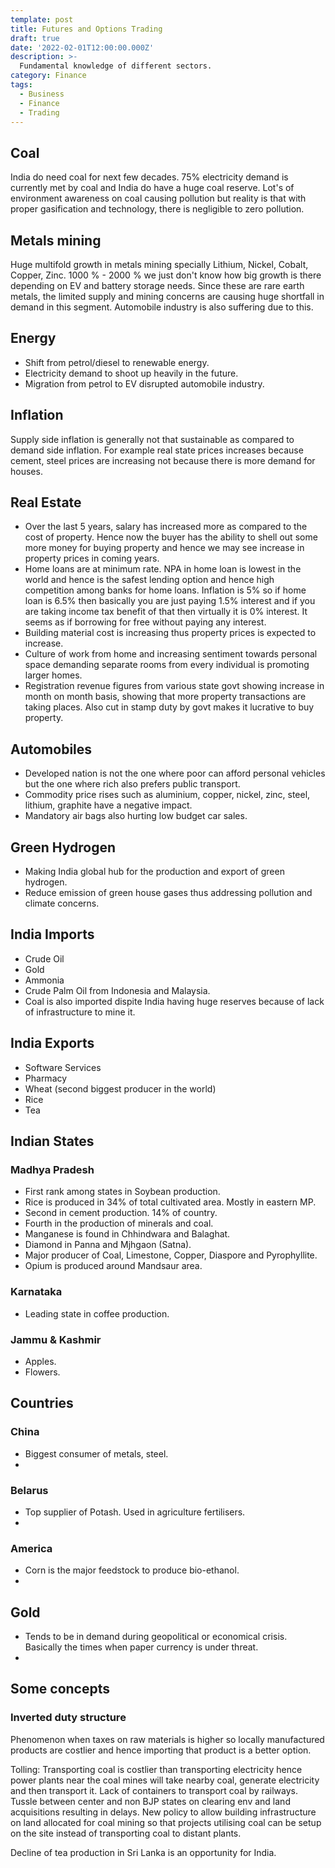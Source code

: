 ```yaml
---
template: post
title: Futures and Options Trading
draft: true
date: '2022-02-01T12:00:00.000Z'
description: >-
  Fundamental knowledge of different sectors.
category: Finance
tags:
  - Business
  - Finance
  - Trading
---
```


## Coal

India do need coal for next few decades. 75% electricity demand is currently met by coal and India do have a huge coal reserve.
Lot's of environment awareness on coal causing pollution but reality is that with proper gasification and technology, there is negligible to zero pollution.

## Metals mining

Huge multifold growth in metals mining specially Lithium, Nickel, Cobalt, Copper, Zinc. 1000 % - 2000 % we just don't know how big growth is there depending on EV and battery storage needs. Since these are rare earth metals, the limited supply and mining concerns are causing huge shortfall in demand in this segment. Automobile industry is also suffering due to this.

## Energy

- Shift from petrol/diesel to renewable energy.
- Electricity demand to shoot up heavily in the future.
- Migration from petrol to EV disrupted automobile industry.

## Inflation

Supply side inflation is generally not that sustainable as compared to demand side inflation.
For example real state prices increases because cement, steel prices are increasing not because there is more demand for houses.

## Real Estate

- Over the last 5 years, salary has increased more as compared to the cost of property. Hence now the buyer has the ability to shell out some more money for buying property and hence we may see increase in property prices in coming years.
- Home loans are at minimum rate. NPA in home loan is lowest in the world and hence is the safest lending option and hence high competition among banks for home loans. Inflation is 5% so if home loan is 6.5% then basically you are just paying 1.5% interest and if you are taking income tax benefit of that then virtually it is 0% interest. It seems as if borrowing for free without paying any interest.
- Building material cost is increasing thus property prices is expected to increase.
- Culture of work from home and increasing sentiment towards personal space demanding separate rooms from every individual is promoting larger homes.
- Registration revenue figures from various state govt showing increase in month on month basis, showing that more property transactions are taking places. Also cut in stamp duty by govt makes it lucrative to buy property.

## Automobiles

- Developed nation is not the one where poor can afford personal vehicles but the one where rich also prefers public transport.
- Commodity price rises such as aluminium, copper, nickel, zinc, steel, lithium, graphite have a negative impact.
- Mandatory air bags also hurting low budget car sales.

## Green Hydrogen

- Making India global hub for the production and export of green hydrogen.
- Reduce emission of green house gases thus addressing pollution and climate concerns.

## India Imports

- Crude Oil
- Gold
- Ammonia
- Crude Palm Oil from Indonesia and Malaysia.
- Coal is also imported dispite India having huge reserves because of lack of infrastructure to mine it.

## India Exports

- Software Services
- Pharmacy
- Wheat (second biggest producer in the world)
- Rice
- Tea

## Indian States

### Madhya Pradesh

- First rank among states in Soybean production.
- Rice is produced in 34% of total cultivated area. Mostly in eastern MP.
- Second in cement production. 14% of country.
- Fourth in the production of minerals and coal.
- Manganese is found in Chhindwara and Balaghat.
- Diamond in Panna and Mjhgaon (Satna).
- Major producer of Coal, Limestone, Copper, Diaspore and Pyrophyllite.
- Opium is produced around Mandsaur area.

### Karnataka

- Leading state in coffee production.

### Jammu & Kashmir

- Apples.
- Flowers.

## Countries

### China

- Biggest consumer of metals, steel.
-

### Belarus

- Top supplier of Potash. Used in agriculture fertilisers.
-

### America

- Corn is the major feedstock to produce bio-ethanol.
-

## Gold

- Tends to be in demand during geopolitical or economical crisis. Basically the times when paper currency is under threat.
-

## Some concepts

### Inverted duty structure

Phenomenon when taxes on raw materials is higher so locally manufactured products are costlier and hence importing that product is a better option.

Tolling: Transporting coal is costlier than transporting electricity hence power plants near the coal mines will take nearby coal, generate electricity and then transport it.
Lack of containers to transport coal by railways.
Tussle between center and non BJP states on clearing env and land acquisitions resulting in delays.
New policy to allow building infrastructure on land allocated for coal mining so that projects utilising coal can be setup on the site instead of transporting coal to distant plants.

Decline of tea production in Sri Lanka is an opportunity for India.
